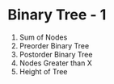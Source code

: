 
# Binary Tree - 1

1. Sum of Nodes
2. Preorder Binary Tree
3. Postorder Binary Tree
4. Nodes Greater than X
5. Height of Tree
